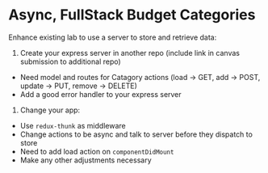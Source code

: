 Async, FullStack Budget Categories
===

Enhance existing lab to use a server to store and retrieve data:

1. Create your express server in another repo (include link in canvas submission to additional repo)
  * Need model and routes for Catagory actions (load -> GET, add -> POST, update -> PUT, remove -> DELETE)
  * Add a good error handler to your express server
1. Change your app:
  * Use `redux-thunk` as middleware
  * Change actions to be async and talk to server before they dispatch to store
  * Need to add load action on `componentDidMount`
  * Make any other adjustments necessary